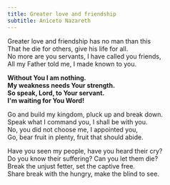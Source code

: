 ```yaml
---
title: Greater love and friendship
subtitle: Aniceto Nazareth
---
```


Greater love and friendship has no man than this   
That he die for others, give his life for all.   
No more are you servants, I have called you friends,   
All my Father told me, I made known to you.

**Without You I am nothing.   
My weakness needs Your strength.   
So speak, Lord, to Your servant.   
I'm waiting for You Word!**

Go and build my kingdom, pluck up and break down.   
Speak what I command you, I shall be with you.   
No, you did not choose me, I appointed you,   
Go, bear fruit in plenty, fruit that should abide.

Have you seen my people, have you heard their cry?   
Do you know their suffering? Can you let them die?   
Break the unjust fetter, set the captive free.   
Share break with the hungry, make the blind to see.

